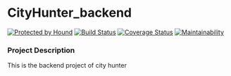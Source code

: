 # CityHunter_backend
[![Protected by Hound](https://img.shields.io/badge/Protected_by-Hound-a873d1.svg)](https://houndci.com) [![Build Status](https://travis-ci.com/RwadanDevs/CityHunter_backend.svg?token=3xtt9YnCrBMoeCndgwbn&branch=develop)](https://travis-ci.com/RwadanDevs/CityHunter_backend) [![Coverage Status](https://coveralls.io/repos/github/RwadanDevs/CityHunter_backend/badge.svg?branch=develop)](https://coveralls.io/github/RwadanDevs/CityHunter_backend?branch=develop) [![Maintainability](https://api.codeclimate.com/v1/badges/92f875e91418b45186c3/maintainability)](https://codeclimate.com/repos/5efd01d75a5f55018c000004/maintainability)

### Project Description
This is the backend project of city hunter
